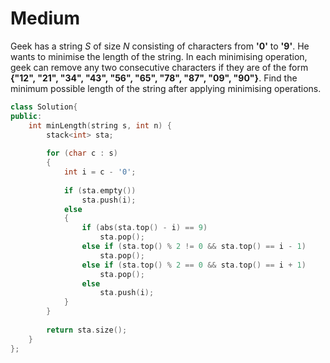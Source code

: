 # Medium

Geek has a string $S$ of size $N$ consisting of characters from **'0'** to **'9'**. He wants to minimise the length of the string. In each minimising operation, geek can remove any two consecutive characters if they are of the form **{"12", "21", "34", "43", "56", "65", "78", "87", "09", "90"}**.
Find the minimum possible length of the string after applying minimising operations.

```cpp
class Solution{
public:
    int minLength(string s, int n) {
        stack<int> sta;
        
        for (char c : s)
        {
            int i = c - '0';
            
            if (sta.empty())
                sta.push(i);
            else
            {
                if (abs(sta.top() - i) == 9)
                    sta.pop();
                else if (sta.top() % 2 != 0 && sta.top() == i - 1)
                    sta.pop();
                else if (sta.top() % 2 == 0 && sta.top() == i + 1)
                    sta.pop();
                else
                    sta.push(i);
            }
        }
        
        return sta.size();
    } 
};
```
